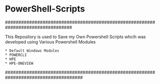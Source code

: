 # PowerShell-Scripts


#################################################################################

This Repository is used to Save my Own Powershell Scripts whcih was developed using Various Powershell Modules 
    
    * Default Windows Modules 
    * POWERCLI
    * HPE
    * HPE-ONEVIEW

#####################################################################################
